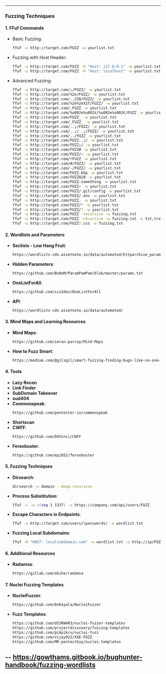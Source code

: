 
---

### **Fuzzing Techniques**

#### **1. FFuf Commands**
- Basic Fuzzing:
  ```bash
  ffuf -u http://target.com/FUZZ -w yourlist.txt
  ```
- Fuzzing with Host Header:
  ```bash
  ffuf -u http://target.com/FUZZ -H "Host: 127.0.0.1" -w yourlist.txt
  ffuf -u http://target.com/FUZZ -H "Host: localhost" -w yourlist.txt
  ```
- Advanced Fuzzing:
  ```bash
  ffuf -u http://target.com/;/FUZZ/ -w yourlist.txt
  ffuf -u http://target.com/%2e/FUZZ/ -w yourlist.txt
  ffuf -u http://target.com/..238/FUZZ/ -w yourlist.txt
  ffuf -u http://target.com/%2e%2eX2f/FUZZ/ -w yourlist.txt
  ffuf -u http://target.com/_FUZZ -w yourlist.txt
  ffuf -u http://target.com/%u082e%u002¢/%u002e%u002€/FUZZ -w yourlist.txt
  ffuf -u http://target.com/FUZZ_ -w yourlist.txt
  ffuf -u http://target.com/_FUZZ_ -w yourlist.txt
  ffuf -u http://target.com/..;/FUZZ/ -w yourlist.txt
  ffuf -u http://target.com/..;/..;/FUZZ/ -w yourlist.txt
  ffuf -u http://target.com/../FUZZ -w yourlist.txt
  ffuf -u http://target.com/FUZZ..;/ -w yourlist.txt
  ffuf -u http://target.com/FUZZ;/ -w yourlist.txt
  ffuf -u http://target.com/FUZZ# -w yourlist.txt
  ffuf -u http://target.com/FUZZ/~ -w yourlist.txt
  ffuf -u http://target.com/!FUZZ -w yourlist.txt
  ffuf -u http://target.com/#/FUZZ/ -w yourlist.txt
  ffuf -u http://target.com/-/FUZZ/ -w yourlist.txt
  ffuf -u http://target.com/FUZZ.bkp -w yourlist.txt
  ffuf -u http://target.com/FUZZA20 -w yourlist.txt
  ffuf -u http://target.com/FUZZ.something -w yourlist.txt
  ffuf -u http://target.com/FUZZ~ -w yourlist.txt
  ffuf -u http://target.com/FUZZ/.git/config -w yourlist.txt
  ffuf -u http://target.com/FUZZ/.env -w yourlist.txt
  ffuf -u http://target.com/FUZZ. -w yourlist.txt
  ffuf -u http://target.com/FUZZ/* -w yourlist.txt
  ffuf -u http://target.com/FUZZ/? -w yourlist.txt
  ffuf -u http://target.com/FUZZ -recursive -w fuzzing.txt
  ffuf -u http://target.com/FUZZ -recursive -w fuzzing.txt -e txt,tree,main
  ffuf -u http://target.com/FUZZ?.css -w fuzzing.txt
  ```

#### **2. Wordlists and Parameters**
- **Seclists - Low Hang Fruit**:
  ```bash
  https://wordlists-cdn.assetnote.io/data/automated/httparchive_parameters_top_1m_2023_12_28.txt
  ```
- **Hidden Parameters**:
  ```bash
  https://github.com/Bo0oM/ParamPamPam/blob/master/params.txt
  ```
- **OneListForAll**:
  ```bash
  https://github.com/six2dez/OneListForAll
  ```
- **API**:
  ```bash
  https://wordlists-cdn.assetnote.io/data/automated/
  ```

#### **3. Mind Maps and Learning Resources**
- **Mind Maps**:
  ```bash
  https://github.com/imran-parray/Mind-Maps
  ```
- **How to Fuzz Smart**:
  ```bash
  https://medium.com/@gilsgil/smart-fuzzing-finding-bugs-like-no-one-else-by-gilson-oliveira-d6aa0dbc285b
  ```

#### **4. Tools**
- **Lazy Recon**
- **Link Finder**
- **SubDomain Takeover**
- **sud404**
- **Commonspeak**:
  ```bash
  https://github.com/pentester-io/commonspeak
  ```
- **Shortscan**
- **CWFF**:
  ```bash
  https://github.com/D4Vinci/CWFF
  ```
- **Feroxbuster**:
  ```bash
  https://github.com/epi052/feroxbuster
  ```

#### **5. Fuzzing Techniques**
- **Dirsearch**:
  ```bash
  dirsearch -u domain --deep-recursive
  ```
- **Process Substitution**:
  ```bash
  ffuf -c -w <(seq 1 1337) -u https://company.com/api/users/FUZZ
  ```
- **Escape Characters in Endpoints**:
  ```bash
  ffuf -u http://target.com/users/\passwords/ -w wordlist.txt
  ```
- **Fuzzing Local Subdomains**:
  ```bash
  ffuf -H "HOST: localsubdomain.com" -w wordlist.txt -u http://ip/FUZZ
  ```

#### **6. Additional Resources**
- **Radamsa**:
  ```bash
  https://gitlab.com/akihe/radamsa
  ```

#### **7. Nuclei Fuzzing Templates**
- **NucleiFuzzer**:
  ```bash
  https://github.com/0xKayala/NucleiFuzzer
  ```
- **Fuzz Templates**:
  ```bash
  https://github.com/U53RW4R3/nuclei-fuzzer-templates
  https://github.com/projectdiscovery/fuzzing-templates
  https://github.com/pikpikcu/nuclei-fuzz
  https://github.com/vijay922/XXE-FUZZ
  https://github.com/MR-pentestGuy/nuclei-templates
  ```
-- https://gowthams.gitbook.io/bughunter-handbook/fuzzing-wordlists
---

